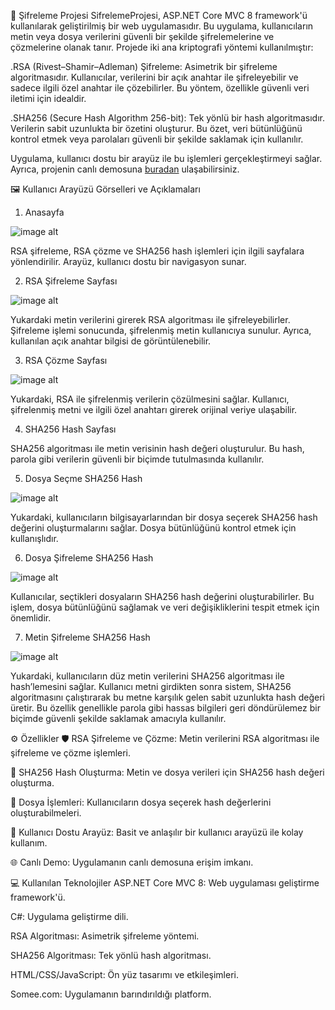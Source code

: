 🔐 Şifreleme Projesi
SifrelemeProjesi, ASP.NET Core MVC 8 framework'ü kullanılarak geliştirilmiş bir web uygulamasıdır. Bu uygulama, kullanıcıların metin veya dosya verilerini güvenli bir şekilde şifrelemelerine ve çözmelerine olanak tanır. Projede iki ana kriptografi yöntemi kullanılmıştır:

.RSA (Rivest–Shamir–Adleman) Şifreleme: Asimetrik bir şifreleme algoritmasıdır. Kullanıcılar, verilerini bir açık anahtar ile şifreleyebilir ve sadece ilgili özel anahtar ile çözebilirler. Bu yöntem, özellikle güvenli veri iletimi için idealdir.

.SHA256 (Secure Hash Algorithm 256-bit): Tek yönlü bir hash algoritmasıdır. Verilerin sabit uzunlukta bir özetini oluşturur. Bu özet, veri bütünlüğünü kontrol etmek veya parolaları güvenli bir şekilde saklamak için kullanılır.

Uygulama, kullanıcı dostu bir arayüz ile bu işlemleri gerçekleştirmeyi sağlar. Ayrıca, projenin canlı demosuna [buradan](http://publishsifreleme.somee.com/) ulaşabilirsiniz.

🖼️ Kullanıcı Arayüzü Görselleri ve Açıklamaları

1. Anasayfa

![image alt](https://github.com/user-attachments/assets/d0d72660-cd6e-4d60-abce-d1060fac5db8)

RSA şifreleme, RSA çözme ve SHA256 hash işlemleri için ilgili sayfalara yönlendirilir. Arayüz, kullanıcı dostu bir navigasyon sunar.

2. RSA Şifreleme Sayfası

![image alt](https://github.com/user-attachments/assets/cf6e6e80-392d-46a9-8e2f-3570bdc4d02d)

Yukardaki metin verilerini girerek RSA algoritması ile şifreleyebilirler. Şifreleme işlemi sonucunda, şifrelenmiş metin kullanıcıya sunulur. Ayrıca, kullanılan açık anahtar bilgisi de görüntülenebilir.

3. RSA Çözme Sayfası

![image alt](https://github.com/user-attachments/assets/21e709c6-3105-4fe7-b386-6faf04c5ebbb)

Yukardaki, RSA ile şifrelenmiş verilerin çözülmesini sağlar. Kullanıcı, şifrelenmiş metni ve ilgili özel anahtarı girerek orijinal veriye ulaşabilir.

4. SHA256 Hash Sayfası

SHA256 algoritması ile metin verisinin hash değeri oluşturulur. Bu hash, parola gibi verilerin güvenli bir biçimde tutulmasında kullanılır.

5. Dosya Seçme SHA256 Hash

![image alt](https://github.com/user-attachments/assets/37c9e897-625e-4f1f-88e9-eafc0f41058c)

Yukardaki, kullanıcıların bilgisayarlarından bir dosya seçerek SHA256 hash değerini oluşturmalarını sağlar. Dosya bütünlüğünü kontrol etmek için kullanışlıdır.

6. Dosya Şifreleme SHA256 Hash

![image alt](https://github.com/user-attachments/assets/8d487021-6f40-4396-8726-0b82ad5228bd)

Kullanıcılar, seçtikleri dosyaların SHA256 hash değerini oluşturabilirler. Bu işlem, dosya bütünlüğünü sağlamak ve veri değişikliklerini tespit etmek için önemlidir.

7. Metin Şifreleme SHA256 Hash

![image alt](https://github.com/user-attachments/assets/f1291c95-e117-41a5-9806-c9bb687b8eb7)

Yukardaki, kullanıcıların düz metin verilerini SHA256 algoritması ile hash’lemesini sağlar. Kullanıcı metni girdikten sonra sistem, SHA256 algoritmasını çalıştırarak bu metne karşılık gelen sabit uzunlukta hash değeri üretir. Bu özellik genellikle parola gibi hassas bilgileri geri döndürülemez bir biçimde güvenli şekilde saklamak amacıyla kullanılır.

⚙️ Özellikler
🛡️ RSA Şifreleme ve Çözme: Metin verilerini RSA algoritması ile şifreleme ve çözme işlemleri.

🔐 SHA256 Hash Oluşturma: Metin ve dosya verileri için SHA256 hash değeri oluşturma.

📄 Dosya İşlemleri: Kullanıcıların dosya seçerek hash değerlerini oluşturabilmeleri.

🎨 Kullanıcı Dostu Arayüz: Basit ve anlaşılır bir kullanıcı arayüzü ile kolay kullanım.

🌐 Canlı Demo: Uygulamanın canlı demosuna erişim imkanı.

💻 Kullanılan Teknolojiler
ASP.NET Core MVC 8: Web uygulaması geliştirme framework'ü.

C#: Uygulama geliştirme dili.

RSA Algoritması: Asimetrik şifreleme yöntemi.

SHA256 Algoritması: Tek yönlü hash algoritması.

HTML/CSS/JavaScript: Ön yüz tasarımı ve etkileşimleri.

Somee.com: Uygulamanın barındırıldığı platform.
